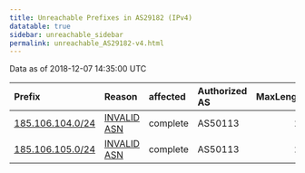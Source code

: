 ```yaml
---
title: Unreachable Prefixes in AS29182 (IPv4)
datatable: true
sidebar: unreachable_sidebar
permalink: unreachable_AS29182-v4.html
---
```


Data as of 2018-12-07 14:35:00 UTC


<div class="datatable-begin"></div>

| Prefix                                                     | Reason                                                                                                  | affected   | Authorized AS   |   MaxLength | Anchor                                         |   unreachable /24s |
|:-----------------------------------------------------------|:--------------------------------------------------------------------------------------------------------|:-----------|:----------------|------------:|:-----------------------------------------------|-------------------:|
| [185.106.104.0/24](https://stat.ripe.net/185.106.104.0/24) | [INVALID ASN](https://rpki-validator.ripe.net/announcement-preview?asn=AS29182&prefix=185.106.104.0/24) | complete   | AS50113         |          24 | [RIPE](unreachable_RIPE_NCC_RPKI_Root-v4.html) |                  1 |
| [185.106.105.0/24](https://stat.ripe.net/185.106.105.0/24) | [INVALID ASN](https://rpki-validator.ripe.net/announcement-preview?asn=AS29182&prefix=185.106.105.0/24) | complete   | AS50113         |          24 | [RIPE](unreachable_RIPE_NCC_RPKI_Root-v4.html) |                  1 |

<div class="datatable-end"></div>